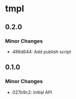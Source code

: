 # tmpl

## 0.2.0

### Minor Changes

- 486d644: Add publish script

## 0.1.0

### Minor Changes

- 027b9c2: Initial API
